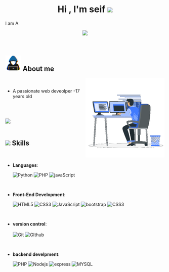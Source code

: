 <h1 align="center"><b>Hi , I'm seif </b><img src="https://media.giphy.com/media/hvRJCLFzcasrR4ia7z/giphy.gif" width="35"></h1>
<!--  -->I am A
<p align="center">
  <a href="https://github.com/DenverCoder1/readme-typing-svg"><img src="https://readme-typing-svg.herokuapp.com?font=Time+New+Roman&color=cyan&size=25&center=true&vCenter=true&width=600&height=100&lines=web+developer&hearts;++;student,;Active+Learner/Researcher,;Love+to+learn+new+stuffs..<3,;passionate+about+coding"></a>
</p>


<br>



	
## <picture><img src = "https://github.com/0xAbdulKhalid/0xAbdulKhalid/raw/main/assets/mdImages/about_me.gif" width = 50px></picture> **About me**

<picture> <img align="right" src="https://github.com/0xAbdulKhalid/0xAbdulKhalid/raw/main/assets/mdImages/Right_Side.gif" width = 250px></picture>

<br>

- A passionate web deveolper
-17 years old

<br><br>

<img src="https://user-images.githubusercontent.com/73097560/115834477-dbab4500-a447-11eb-908a-139a6edaec5c.gif"><br><br>

## <img src="https://media2.giphy.com/media/QssGEmpkyEOhBCb7e1/giphy.gif?cid=ecf05e47a0n3gi1bfqntqmob8g9aid1oyj2wr3ds3mg700bl&rid=giphy.gif" width ="25"><b> Skills</b>
<br>

<p align="center">

- **Languages**:
    
    ![Python](https://img.shields.io/badge/Python%20-%2314354C.svg?style=for-the-badge&logo=python&logoColor=white)
    ![PHP](https://img.shields.io/badge/php%20-%2314354C.svg?style=for-the-badge&logo=php&logoColor=white)
    ![javaScript](https://img.shields.io/badge/javaScript%20-%2314354C.svg?style=for-the-badge&logo=javascript&logoColor=white)

<br>   
    
- **Front-End Development**:

   ![HTML5](https://img.shields.io/badge/HTML5%20-%23E34F26.svg?style=for-the-badge&logo=html5&logoColor=white)
   ![CSS3](https://img.shields.io/badge/CSS%20-%231572B6.svg?style=for-the-badge&logo=css3&logoColor=white)
   ![JavaScript](https://img.shields.io/badge/JavaScript%20-%23F7DF1E.svg?style=for-the-badge&logo=javascript&logoColor=black)
   ![bootstrap](https://img.shields.io/badge/bootstrap%20-%231572B6.svg?style=for-the-badge&logo=bootstrap&logoColor=white)
   ![CSS3](https://img.shields.io/badge/react%20-%231572B6.svg?style=for-the-badge&logo=react&logoColor=white)
<br>

- **version control**:
  <br>
  <br>
    ![Git](https://img.shields.io/badge/git-%23F05033.svg?style=for-the-badge&logo=git&logoColor=white)
    ![GIthub](https://img.shields.io/badge/GitHub%20Pages-%23327FC7.svg?style=for-the-badge&logo=github&logoColor=white)
    
<br>

- **backend develpment**:

    ![PHP](https://img.shields.io/badge/PHP-%2314354C.svg?style=for-the-badge&logo=php&logoColor=white)
    ![Nodejs](https://img.shields.io/badge/Nodejs-%23121011.svg?style=for-the-badge&logo=node&logoColor=white)
    ![express](https://img.shields.io/badge/express-%234285F4.svg?style=for-the-badge&logo=express&logoColor=white)
    ![MYSQL](https://img.shields.io/badge/mysql-2314354C?style=for-the-badge&logo=mysql&logoColor=black) 

<br>
